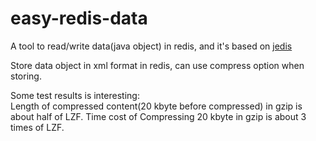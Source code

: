 easy-redis-data
===============

A tool to read/write data(java object) in redis, and it's based on <a href="https://github.com/xetorthio/jedis">jedis</a>

Store data object in xml format in redis, can use compress option when storing.

Some test results is interesting:<br/>
Length of compressed content(20 kbyte before compressed) in gzip is about half of LZF.
Time cost of Compressing 20 kbyte in gzip is about 3 times of LZF.
